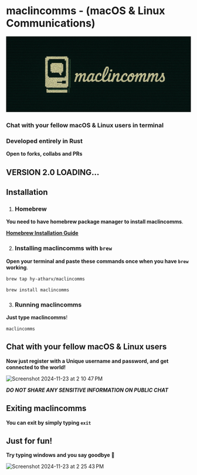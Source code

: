 # maclincomms - (macOS & Linux Communications)
<img width=800 src="https://github.com/hy-atharv/maclincomms/blob/76841e0ce9206b8703f185bee8efd2158fda9df3/maclincomms.png">


### Chat with your fellow macOS & Linux users in terminal
### Developed entirely in Rust

**Open to forks, collabs and PRs**


## VERSION 2.0 LOADING...

## Installation

1. ### Homebrew
**You need to have homebrew package manager to install maclincomms**.

[**Homebrew Installation Guide**](https://brew.sh)

2. ### Installing maclincomms with `brew`
**Open your terminal and paste these commands once when you have `brew` working**.
```
brew tap hy-atharv/maclincomms
```
```
brew install maclincomms
```
3. ### Running maclincomms
**Just type maclincomms**!
```
maclincomms
```
## Chat with your fellow macOS & Linux users
**Now just register with a Unique username and password, and get connected to the world!**

<img width="947" alt="Screenshot 2024-11-23 at 2 10 47 PM" src="https://github.com/user-attachments/assets/1da9f345-8991-4923-ae84-08fcca646222">

***DO NOT SHARE ANY SENSITIVE INFORMATION ON PUBLIC CHAT***
## Exiting maclincomms
**You can exit by simply typing `exit`**
## Just for fun!
**Try typing windows and you say goodbye 😬**

<img width="508" alt="Screenshot 2024-11-23 at 2 25 43 PM" src="https://github.com/user-attachments/assets/41468825-137a-4d95-a88c-d198c009691d">

